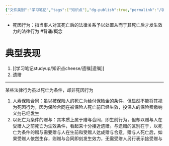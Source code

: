 ```yaml
---
{"文件类别":"学习笔记","tags":["知识点"],"dg-publish":true,"permalink":"/学习笔记studyup/知识点cheese/死因行为/","dgPassFrontmatter":true,"created":"2024-09-13T08:53:45.534+08:00","updated":"2024-10-13T17:38:08.136+08:00"}
---
```


- 死因行为：指当事人对其死亡后的法律关系予以处置从而于其死亡后才发生效力的法律行为 #背诵/概念 
# 典型表现
1. [[学习笔记studyup/知识点cheese/遗嘱\|遗嘱]]
2. 遗赠
---
某些法律行为虽以死亡为条件，却非死因行为
1. 人寿保险合同：虽以被保险人的死亡为给付保险金的条件，但显然不能将其视为死因行为，因为保险合同在被保险人死亡前已经生效，投保人的保险费缴纳义务已经发生
2. 以死亡为条件的赠与：其本质上属于赠与合同，即生前行为，但却以赠与人在受赠人之前死亡为生效条件，看起来十分接近遗赠。与遗赠的区别在于，以死亡为条件的赠与需要赠与人在生前和受赠人达成赠与合意，赠与人死亡后，如果受赠人依然生存，则赠与合同即刻发生效力，无需受赠人另行表示接受赠与